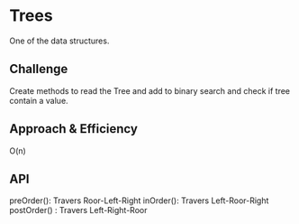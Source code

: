 # Trees
<!-- Short summary or background information -->
One of the data structures.
## Challenge
<!-- Description of the challenge -->
Create methods to read the Tree and add to binary search and check if tree contain a value.
## Approach & Efficiency
<!-- What approach did you take? Why? What is the Big O space/time for this approach? -->
O(n)
## API
<!-- Description of each method publicly available in each of your trees -->
preOrder(): Travers Roor-Left-Right
inOrder(): Travers Left-Roor-Right
postOrder() : Travers Left-Right-Roor